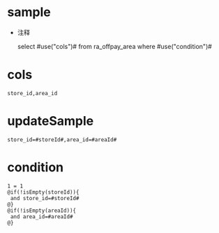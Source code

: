 sample
===
* 注释

	select #use("cols")# from ra_offpay_area  where  #use("condition")#

cols
===
	store_id,area_id

updateSample
===
	
	store_id=#storeId#,area_id=#areaId#

condition
===

	1 = 1  
	@if(!isEmpty(storeId)){
	 and store_id=#storeId#
	@}
	@if(!isEmpty(areaId)){
	 and area_id=#areaId#
	@}
	
	